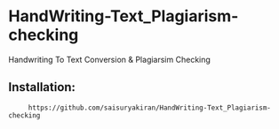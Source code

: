 # HandWriting-Text_Plagiarism-checking
Handwriting To Text Conversion & Plagiarsim Checking

## Installation:
         https://github.com/saisuryakiran/HandWriting-Text_Plagiarism-checking
      
      
